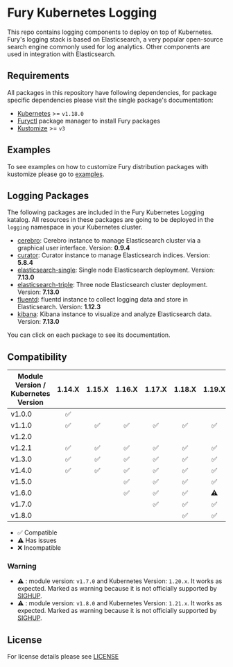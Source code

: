 # Fury Kubernetes Logging

This repo contains logging components to deploy on top of Kubernetes. Fury's
logging stack is based on Elasticsearch, a very popular open-source search
engine commonly used for log analytics. Other components are used in integration
with Elasticsearch.

## Requirements

All packages in this repository have following dependencies, for package
specific dependencies please visit the single package's documentation:

- [Kubernetes](https://kubernetes.io) >= `v1.18.0`
- [Furyctl](https://github.com/sighup-io/furyctl) package manager to install Fury packages
- [Kustomize](https://github.com/kubernetes-sigs/kustomize) >= `v3`


## Examples

To see examples on how to customize Fury distribution packages with kustomize
please go to [examples](examples).


## Logging Packages

The following packages are included in the Fury Kubernetes Logging katalog. All
resources in these packages are going to be deployed in the `logging` namespace in
your Kubernetes cluster.

- [cerebro](katalog/cerebro): Cerebro instance to manage Elasticsearch cluster via a
  graphical user interface. Version: **0.9.4**
- [curator](katalog/curator): Curator instance to manage Elasticsearch indices. Version: **5.8.4**
- [elasticsearch-single](katalog/elasticsearch-single): Single node Elasticsearch
  deployment. Version: **7.13.0**
- [elasticsearch-triple](katalog/elasticsearch-triple): Three node Elasticsearch cluster
  deployment. Version: **7.13.0**
- [fluentd](katalog/fluentd): fluentd instance to collect logging data and store in
  Elasticsearch. Version: **1.12.3**
- [kibana](katalog/kibana): Kibana instance to visualize and analyze Elasticsearch data. Version: **7.13.0**

You can click on each package to see its documentation.


## Compatibility

| Module Version / Kubernetes Version | 1.14.X             | 1.15.X             | 1.16.X             | 1.17.X             | 1.18.X             | 1.19.X             | 1.20.X             | 1.21.X             |
|-------------------------------------|:------------------:|:------------------:|:------------------:|:------------------:|:------------------:|:------------------:|:------------------:|:------------------:|
| v1.0.0                              | :white_check_mark: |                    |                    |                    |                    |                    |                    |                    |
| v1.1.0                              | :white_check_mark: | :white_check_mark: | :white_check_mark: | :white_check_mark: | :white_check_mark: | :white_check_mark: |                    |                    |
| v1.2.0                              |                    |                    |                    |                    |                    |                    |                    |                    |
| v1.2.1                              | :white_check_mark: | :white_check_mark: | :white_check_mark: | :white_check_mark: | :white_check_mark: | :white_check_mark: |                    |                    |
| v1.3.0                              | :white_check_mark: | :white_check_mark: | :white_check_mark: | :white_check_mark: | :white_check_mark: | :white_check_mark: |                    |                    |
| v1.4.0                              | :white_check_mark: | :white_check_mark: | :white_check_mark: | :white_check_mark: | :white_check_mark: | :white_check_mark: |                    |                    |
| v1.5.0                              |                    |                    | :white_check_mark: | :white_check_mark: | :white_check_mark: | :white_check_mark: |                    |                    |
| v1.6.0                              |                    |                    | :white_check_mark: | :white_check_mark: | :white_check_mark: |     :warning:      |                    |                    |
| v1.7.0                              |                    |                    |                    | :white_check_mark: | :white_check_mark: | :white_check_mark: |     :warning:      |     :warning:      |
| v1.8.0                              |                    |                    |                    |                    | :white_check_mark: | :white_check_mark: | :white_check_mark: |     :warning:      |

- :white_check_mark: Compatible
- :warning: Has issues
- :x: Incompatible


### Warning

- :warning: : module version: `v1.7.0` and Kubernetes Version: `1.20.x`. It works as expected. Marked as warning
because it is not officially supported by [SIGHUP](https://sighup.io).
- :warning: : module version: `v1.8.0` and Kubernetes Version: `1.21.x`. It works as expected. Marked as warning
because it is not officially supported by [SIGHUP](https://sighup.io).


## License

For license details please see [LICENSE](LICENSE)
